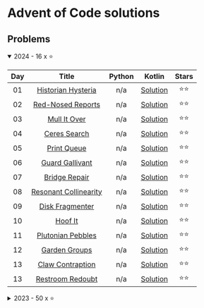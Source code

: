 # Advent of Code solutions
## Problems

<details open>
    <summary>2024 - 16 x ⭐</summary>

| Day |                            Title                             | Python |                        Kotlin                        | Stars |
|:---:|:------------------------------------------------------------:|:------:|:----------------------------------------------------:|:-----:|
| 01  |  [Historian Hysteria](https://adventofcode.com/2024/day/1)   |  n/a   | [Solution](kotlin/solutions/aockt/y2024/Y2024D01.kt) |  ⭐⭐   |
| 02  |   [Red-Nosed Reports](https://adventofcode.com/2024/day/2)   |  n/a   | [Solution](kotlin/solutions/aockt/y2024/Y2024D02.kt) |  ⭐⭐   |
| 03  |     [Mull It Over](https://adventofcode.com/2024/day/3)      |  n/a   | [Solution](kotlin/solutions/aockt/y2024/Y2024D03.kt) |  ⭐⭐   |
| 04  |     [Ceres Search](https://adventofcode.com/2024/day/4)      |  n/a   | [Solution](kotlin/solutions/aockt/y2024/Y2024D04.kt) |  ⭐⭐   |
| 05  |      [Print Queue](https://adventofcode.com/2024/day/5)      |  n/a   | [Solution](kotlin/solutions/aockt/y2024/Y2024D05.kt) |  ⭐⭐   |
| 06  |    [Guard Gallivant](https://adventofcode.com/2024/day/6)    |  n/a   | [Solution](kotlin/solutions/aockt/y2024/Y2024D06.kt) |  ⭐⭐   |
| 07  |     [Bridge Repair](https://adventofcode.com/2024/day/7)     |  n/a   | [Solution](kotlin/solutions/aockt/y2024/Y2024D07.kt) |  ⭐⭐   |
| 08  | [Resonant Collinearity](https://adventofcode.com/2024/day/8) |  n/a   | [Solution](kotlin/solutions/aockt/y2024/Y2024D08.kt) |  ⭐⭐   |
| 09  |    [Disk Fragmenter](https://adventofcode.com/2024/day/9)    |  n/a   | [Solution](kotlin/solutions/aockt/y2024/Y2024D09.kt) |  ⭐⭐   |
| 10  |       [Hoof It](https://adventofcode.com/2024/day/10)        |  n/a   | [Solution](kotlin/solutions/aockt/y2024/Y2024D10.kt) |  ⭐⭐   |
| 11  |  [Plutonian Pebbles](https://adventofcode.com/2024/day/11)   |  n/a   | [Solution](kotlin/solutions/aockt/y2024/Y2024D11.kt) |  ⭐⭐   |
| 12  |    [Garden Groups](https://adventofcode.com/2024/day/12)     |  n/a   | [Solution](kotlin/solutions/aockt/y2024/Y2024D12.kt) |  ⭐⭐   |
| 13  |   [Claw Contraption](https://adventofcode.com/2024/day/13)   |  n/a   | [Solution](kotlin/solutions/aockt/y2024/Y2024D13.kt) |  ⭐⭐   |
| 13  |   [Restroom Redoubt](https://adventofcode.com/2024/day/14)   |  n/a   | [Solution](kotlin/solutions/aockt/y2024/Y2024D14.kt) |  ⭐⭐   |

</details>

<details>
    <summary>2023 - 50 x ⭐</summary>

| Day |                                 Title                                  |                         Python                          |                        Kotlin                        | Stars |
|:---:|:----------------------------------------------------------------------:|:-------------------------------------------------------:|:----------------------------------------------------:|:-----:|
| 01  |           [Trebuchet?!](https://adventofcode.com/2023/day/1)           | Part [one](python/2023/1a.py), [two](python/2023/1b.py) | [Solution](kotlin/solutions/aockt/y2023/Y2023D01.kt) |  ⭐⭐   |
| 02  |         [Cube Conundrum](https://adventofcode.com/2023/day/2)          | Part [one](python/2023/2a.py), [two](python/2023/2b.py) | [Solution](kotlin/solutions/aockt/y2023/Y2023D02.kt) |  ⭐⭐   |
| 03  |           [Gear Ratios](https://adventofcode.com/2023/day/3)           | Part [one](python/2023/3a.py), [two](python/2023/3b.py) |                         n/a                          |  ⭐⭐   |
| 04  |          [Scratchcards](https://adventofcode.com/2023/day/4)           | Part [one](python/2023/4a.py), [two](python/2023/4b.py) |                         n/a                          |  ⭐⭐   |
| 05  | [If You Give A Seed A Fertilizer](https://adventofcode.com/2023/day/5) | Part [one](python/2023/5a.py), [two](python/2023/5b.py) |                         n/a                          |  ⭐⭐   |
| 06  |           [Wait For It](https://adventofcode.com/2023/day/6)           |                           n/a                           | [Solution](kotlin/solutions/aockt/y2023/Y2023D06.kt) |  ⭐⭐   |
| 07  |           [Camel Cards](https://adventofcode.com/2023/day/7)           |                           n/a                           | [Solution](kotlin/solutions/aockt/y2023/Y2023D07.kt) |  ⭐⭐   |
| 08  |        [Haunted Wasteland](https://adventofcode.com/2023/day/8)        |                           n/a                           | [Solution](kotlin/solutions/aockt/y2023/Y2023D08.kt) |  ⭐⭐   |
| 09  |       [Mirage Maintenance](https://adventofcode.com/2023/day/9)        |                           n/a                           | [Solution](kotlin/solutions/aockt/y2023/Y2023D09.kt) |  ⭐⭐   |
| 10  |           [Pipe Maze](https://adventofcode.com/2023/day/10)            |                           n/a                           | [Solution](kotlin/solutions/aockt/y2023/Y2023D10.kt) |  ⭐⭐   |
| 11  |        [Cosmic Expansion](https://adventofcode.com/2023/day/11)        |                           n/a                           | [Solution](kotlin/solutions/aockt/y2023/Y2023D11.kt) |  ⭐⭐   |
| 12  |          [Hot Springs](https://adventofcode.com/2023/day/12)           |                           n/a                           | [Solution](kotlin/solutions/aockt/y2023/Y2023D12.kt) |  ⭐⭐   |
| 13  |       [Point of Incidence](https://adventofcode.com/2023/day/13)       |                           n/a                           | [Solution](kotlin/solutions/aockt/y2023/Y2023D13.kt) |  ⭐⭐   |
| 14  |    [Parabolic Reflector Dish](https://adventofcode.com/2023/day/14)    |                           n/a                           | [Solution](kotlin/solutions/aockt/y2023/Y2023D14.kt) |  ⭐⭐   |
| 15  |          [Lens Library](https://adventofcode.com/2023/day/15)          |                           n/a                           | [Solution](kotlin/solutions/aockt/y2023/Y2023D15.kt) |  ⭐⭐   |
| 16  |     [The Floor Will Be Lava](https://adventofcode.com/2023/day/16)     |                           n/a                           | [Solution](kotlin/solutions/aockt/y2023/Y2023D16.kt) |  ⭐⭐   |
| 17  |        [Clumsy Crucible](https://adventofcode.com/2023/day/17)         |                           n/a                           | [Solution](kotlin/solutions/aockt/y2023/Y2023D17.kt) |  ⭐⭐   |
| 18  |        [Lavaduct Lagoon](https://adventofcode.com/2023/day/18)         |                           n/a                           | [Solution](kotlin/solutions/aockt/y2023/Y2023D18.kt) |  ⭐⭐   |
| 19  |            [Aplenty](https://adventofcode.com/2023/day/19)             |                           n/a                           | [Solution](kotlin/solutions/aockt/y2023/Y2023D19.kt) |  ⭐⭐   |
| 20  |       [Pulse Propagation](https://adventofcode.com/2023/day/20)        |                           n/a                           | [Solution](kotlin/solutions/aockt/y2023/Y2023D20.kt) |  ⭐⭐   |
| 21  |          [Step Counter](https://adventofcode.com/2023/day/21)          |                           n/a                           | [Solution](kotlin/solutions/aockt/y2023/Y2023D21.kt) |  ⭐⭐   |
| 22  |           [Sand Slabs](https://adventofcode.com/2023/day/22)           |                           n/a                           | [Solution](kotlin/solutions/aockt/y2023/Y2023D22.kt) |  ⭐⭐   |
| 23  |          [A Long Walk](https://adventofcode.com/2023/day/23)           |                           n/a                           | [Solution](kotlin/solutions/aockt/y2023/Y2023D23.kt) |  ⭐⭐   |
| 24  |     [Never Tell Me The Odds](https://adventofcode.com/2023/day/24)     |                           n/a                           | [Solution](kotlin/solutions/aockt/y2023/Y2023D24.kt) |  ⭐⭐   |
| 25  |          [Snowverload](https://adventofcode.com/2023/day/25)           |                           n/a                           | [Solution](kotlin/solutions/aockt/y2023/Y2023D25.kt) |  ⭐⭐   |

</details>
